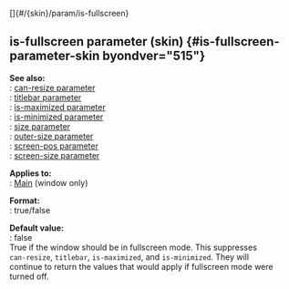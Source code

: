 []{#/{skin}/param/is-fullscreen}    
## is-fullscreen parameter (skin) {#is-fullscreen-parameter-skin byondver="515"}    
**See also:**    
:   [can-resize parameter](ref/%7Bskin%7D/param/can-resize)    
:   [titlebar parameter](ref/%7Bskin%7D/param/titlebar)    
:   [is-maximized parameter](ref/%7Bskin%7D/param/is-maximized)    
:   [is-minimized parameter](ref/%7Bskin%7D/param/is-minimized)    
:   [size parameter](ref/%7Bskin%7D/param/size)    
:   [outer-size parameter](ref/%7Bskin%7D/param/outer-size)    
:   [screen-pos parameter](ref/%7Bskin%7D/param/screen-pos)    
:   [screen-size parameter](ref/%7Bskin%7D/param/screen-size)    
<!-- -->    
**Applies to:**    
:   [Main](ref/%7Bskin%7D/control/main) (window only)    
<!-- -->    
**Format:**    
:   true/false    
<!-- -->    
**Default value:**    
:   false    
True if the window should be in fullscreen mode. This suppresses    
`can-resize`, `titlebar`, `is-maximized`, and `is-minimized`. They will    
continue to return the values that would apply if fullscreen mode were    
turned off.  